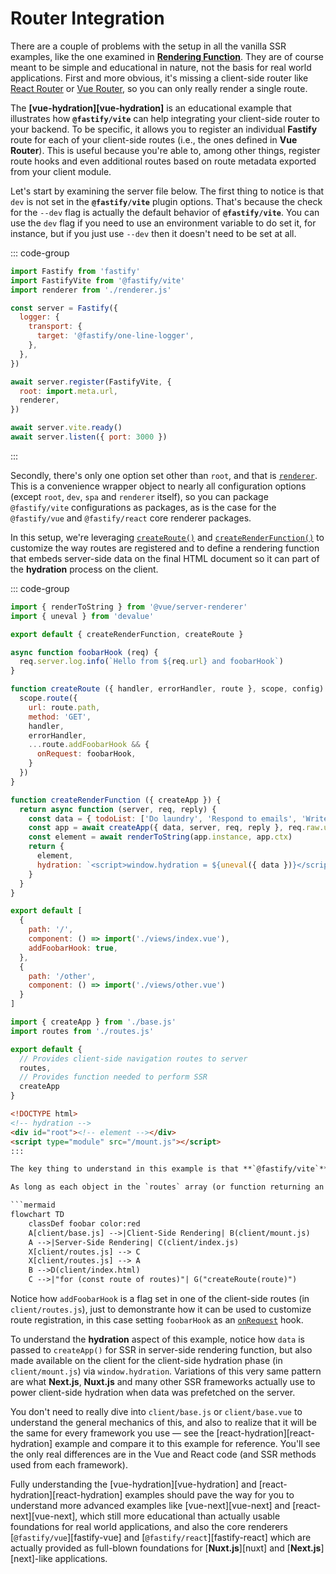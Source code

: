 <!--@include: ./parts/links.md-->

<!--@include: ./parts/notice.md-->

# Router Integration

[react-router]: https://reactrouter.com/en/main
[vue-router]: https://router.vuejs.org/

There are a couple of problems with the setup in all the vanilla SSR examples, like the one examined in [**Rendering Function**](/guide/rendering-function). They are of course meant to be simple and educational in nature, not the basis for real world applications. First and more obvious, it's missing a client-side router like [React Router][react-router] or [Vue Router][vue-router], so you can only really render a single route.

The **[vue-hydration][vue-hydration]** is an educational example that illustrates how **`@fastify/vite`** can help integrating your client-side router to your backend. To be specific, it allows you to register an individual **Fastify** route for each of your client-side routes (i.e., the ones defined in **Vue Router**). This is useful because you're able to, among other things, register route hooks and even additional routes based on route metadata exported from your client module.

Let's start by examining the server file below. The first thing to notice is that `dev` is not set in the **`@fastify/vite`** plugin options. That's because the check for the `--dev` flag is actually the default behavior of **`@fastify/vite`**. You can use the `dev` flag if you need to use an environment variable to do set it, for instance, but if you just use `--dev` then it doesn't need to be set at all.

::: code-group
```js [server.js]
import Fastify from 'fastify'
import FastifyVite from '@fastify/vite'
import renderer from './renderer.js'

const server = Fastify({
  logger: {
    transport: {
      target: '@fastify/one-line-logger',
    },
  },
})

await server.register(FastifyVite, { 
  root: import.meta.url,
  renderer,
})

await server.vite.ready()
await server.listen({ port: 3000 })
```
:::

Secondly, there's only one option set other than `root`, and that is [`renderer`](/config/#renderer). This is a convenience wrapper object to nearly all configuration options (except `root`, `dev`, `spa` and `renderer` itself), so you can package `@fastify/vite` configurations as packages, as is the case for the `@fastify/vue` and `@fastify/react` core renderer packages.

In this setup, we're leveraging [`createRoute()`](/config/#createroute) and [`createRenderFunction()`](/config/#createrenderfunction) to customize the way routes are registered and to define a rendering function that embeds server-side data on the final HTML document so it can part of the **hydration** process on the client.

::: code-group
```js [renderer.js]
import { renderToString } from '@vue/server-renderer'
import { uneval } from 'devalue'

export default { createRenderFunction, createRoute }

async function foobarHook (req) {
  req.server.log.info(`Hello from ${req.url} and foobarHook`)
}

function createRoute ({ handler, errorHandler, route }, scope, config) {
  scope.route({
    url: route.path,
    method: 'GET',
    handler,
    errorHandler,
    ...route.addFoobarHook && {
      onRequest: foobarHook,
    }
  })
}

function createRenderFunction ({ createApp }) {
  return async function (server, req, reply) {
    const data = { todoList: ['Do laundry', 'Respond to emails', 'Write report'] }
    const app = await createApp({ data, server, req, reply }, req.raw.url)
    const element = await renderToString(app.instance, app.ctx)
    return {
      element,
      hydration: `<script>window.hydration = ${uneval({ data })}</script>`
    }
  }
}
```
```js [client/routes.js]
export default [
  {
    path: '/',
    component: () => import('./views/index.vue'),
    addFoobarHook: true,
  },
  {
    path: '/other',
    component: () => import('./views/other.vue')
  }
]
```
```js [client/index.js]
import { createApp } from './base.js'
import routes from './routes.js'

export default {
  // Provides client-side navigation routes to server
  routes,
  // Provides function needed to perform SSR
  createApp
}
```
```html [client/index.html]
<!DOCTYPE html>
<!-- hydration -->
<div id="root"><!-- element --></div>
<script type="module" src="/mount.js"></script>
:::

The key thing to understand in this example is that **`@fastify/vite`** automatically executes [`createRoute()`](/config/#createroute) **for each of the routes defined** in the **`routes`** key from your client module default export. 

As long as each object in the `routes` array (or function returning an array) has a `path` property, **`@fastify/vite`** will use it to register an individual Fastify route for your client-side route, by default. By providing your own [`createRoute()`](/config/#createroute) definition, you can customize it however you want. In this example, `client/routes.js` is shared by `client/base.js` and `client/index.js`, which *also* imports `client/base.js`.

```mermaid
flowchart TD
    classDef foobar color:red
    A[client/base.js] -->|Client-Side Rendering| B(client/mount.js)
    A -->|Server-Side Rendering| C(client/index.js)
    X[client/routes.js] --> C
    X[client/routes.js] --> A
    B -->D(client/index.html)
    C -->|"for (const route of routes)"| G("createRoute(route)") 
```

Notice how `addFoobarHook` is a flag set in one of the client-side routes (in `client/routes.js`), just to demonstrante how it can be used to customize route registration, in this case setting `foobarHook` as an [`onRequest`](https://fastify.dev/docs/latest/Reference/Hooks/#onrequest) hook.

To understand the **hydration** aspect of this example, notice how `data` is passed to `createApp()` for SSR in server-side rendering function, but also made available on the client for the client-side hydration phase (in `client/mount.js`) via `window.hydration`. Variations of this very same pattern are what **Next.js**, **Nuxt.js** and many other SSR frameworks actually use to power client-side hydration when data was prefetched on the server.

You don't need to really dive into `client/base.js` or `client/base.vue` to understand the general mechanics of this, and also to realize that it will be the same for every framework you use — see the [react-hydration][react-hydration] example and compare it to this example for reference. You'll see the only real differences are in the Vue and React code (and SSR methods used from each framework).

Fully understanding the [vue-hydration][vue-hydration] and [react-hydration][react-hydration] examples should pave the way for you to understand more advanced examples like [vue-next][vue-next] and [react-next][vue-next], which still more educational than actually usable foundations for real world applications, and also the core renderers [`@fastify/vue`][fastify-vue] and [`@fastify/react`][fastify-react] which are actually provided as full-blown foundations for [**Nuxt.js**][nuxt] and [**Next.js**][next]-like applications.
